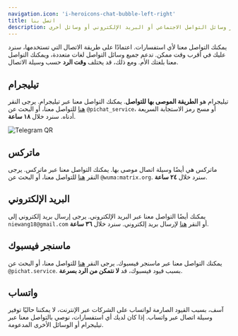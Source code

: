 ```yaml
---
navigation.icon: 'i-heroicons-chat-bubble-left-right'
title: اتصل بنا
description: تواصل معنا عبر وسائل التواصل الاجتماعي أو البريد الإلكتروني أو وسائل أخرى.
---
```


يمكنك التواصل معنا لأي استفسارات. اعتمادًا على طريقة الاتصال التي تستخدمها، سنرد عليك في أقرب وقت ممكن.
تدعم جميع وسائل التواصل لغات متعددة، ويمكنك التواصل معنا بلغتك الأم.
ومع ذلك، قد يختلف **وقت الرد** حسب وسيلة الاتصال.

## تيليجرام

تيليجرام هو **الطريقة الموصى بها للتواصل**. يمكنك التواصل معنا عبر تيليجرام.
يرجى النقر [هنا](https://t.me/pichat_service) للتواصل معنا، أو البحث عن `@pichat_service`، أو مسح رمز الاستجابة السريعة أدناه.
سنرد خلال **١٨ ساعة**.

![Telegram QR](../../images/telegram.png)

## ماتركس

ماتركس هي أيضًا وسيلة اتصال موصى بها. يمكنك التواصل معنا عبر ماتركس.
يرجى النقر [هنا](https://matrix.to/#/@wuma:matrix.org) للتواصل معنا، أو البحث عن `@wuma:matrix.org`.
سنرد خلال **٢٤ ساعة**.

## البريد الإلكتروني

يمكنك أيضًا التواصل معنا عبر البريد الإلكتروني. يرجى إرسال بريد إلكتروني إلى `niewang18@gmail.com` أو النقر [هنا](mailto:niewang18@gmail.com) لإرسال بريد إلكتروني.
سنرد خلال **٣٦ ساعة**.

## ماسنجر فيسبوك

يمكنك التواصل معنا عبر ماسنجر فيسبوك. يرجى النقر [هنا](https://m.me/pichat.service) للتواصل معنا، أو البحث عن `@pichat.service`.
بسبب قيود فيسبوك، قد **لا نتمكن من الرد بسرعة**.

## واتساب

آسف، بسبب القيود الصارمة لواتساب على الشركات عبر الإنترنت، لا يمكننا حاليًا توفير وسيلة اتصال عبر واتساب.
إذا كان لديك أي استفسارات، نوصي بالتواصل معنا عبر تيليجرام أو الوسائل الأخرى المدعومة.
